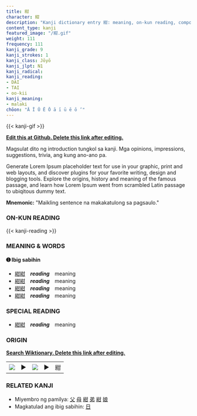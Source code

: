 ```yaml
---
title: 紺
character: 紺
description: "Kanji dictionary entry 紺: meaning, on-kun reading, compounds, origin, related kanji"
content_type: kanji
featured_image: "/紺.gif"
weight: 111
frequency: 111
kanji_grade: 9
kanji_strokes: 1
kanji_class: Jōyō
kanji_jlpt: N1
kanji_radical: 
kanji_reading: 
- DAI
- TAI
- oo-kii
kanji_meaning:
- malaki
chōon: "Ā Ī Ū Ē Ō ā ī ū ē ō ’"
---
```

[//]: # (Don't edit the line below. Kanji animated GIF code is automatically generated.)
{{< kanji-gif >}}

[//]: # (Edit below this line.)

**[Edit this at Github. Delete this link after editing.](https://github.com/tim0g/tim/tree/main/content/kanji/紺/index.md)**

Magsulat dito ng introduction tungkol sa kanji. Mga opinions, impressions, suggestions, trivia, ang kung ano-ano pa.

Generate Lorem Ipsum placeholder text for use in your graphic, print and web layouts, and discover plugins for your favorite writing, design and blogging tools. Explore the origins, history and meaning of the famous passage, and learn how Lorem Ipsum went from scrambled Latin passage to ubiqitous dummy text.
 
**Mnemonic:** "Maikling sentence na makakatulong sa pagsaulo."

### ON-KUN READING

[//]: # (Don't edit the line below. ON-KUN READING code is automatically generated.)
{{< kanji-reading >}}

### MEANING & WORDS

#### ➊ **Ibig sabihin**
  - [紺](../紺)[紺](../紺)　***reading***　meaning
  - [紺](../紺)[紺](../紺)　***reading***　meaning
  - [紺](../紺)[紺](../紺)　***reading***　meaning
  - [紺](../紺)[紺](../紺)　***reading***　meaning

### SPECIAL READING
  - [紺](../紺)[紺](../紺)　***reading***　meaning

### ORIGIN

**[Search Wiktionary. Delete this link after editing.](https://wiktionary.org/wiki/紺)**
<table class="kanji-table"><tr><td>
<img src="60px-紺-bronze.svg.png">
</td><td>▶</td><td>
<img src="60px-紺-oracle.svg.png">
</td><td>▶</td>
<td class="kanji-origin">紺</td>
</tr></table>

### RELATED KANJI
- Miyembro ng pamilya: [父](../父) [母](../母) [紺](../紺) [弟](../弟) [紺](../紺) [娘](../娘)
- Magkatulad ang ibig sabihin: [日](../日)

